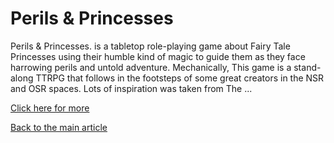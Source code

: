 # Perils &amp; Princesses

Perils & Princesses. is a tabletop role-playing game about Fairy Tale Princesses using their humble kind of magic to guide them as they face harrowing perils and untold adventure. Mechanically, This game is a stand-along TTRPG that follows in the footsteps of some great creators in the NSR and OSR spaces. Lots of inspiration was taken from The ...

[Click here for more](https://perilsandprincesses.com/)

[Back to the main article](article.html)